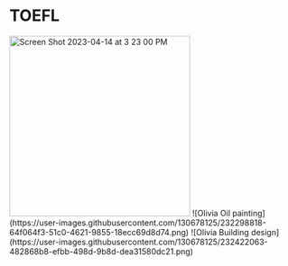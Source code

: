 # TOEFL

<img width="320" alt="Screen Shot 2023-04-14 at 3 23 00 PM" src="https://user-images.githubusercontent.com/130678125/231972876-c7dbe4b2-da7e-444c-970b-67bf5eab523a.png">
![Olivia Oil painting](https://user-images.githubusercontent.com/130678125/232298818-64f064f3-51c0-4621-9855-18ecc69d8d74.png)
![Olivia Building design](https://user-images.githubusercontent.com/130678125/232422063-482868b8-efbb-498d-9b8d-dea31580dc21.png)
